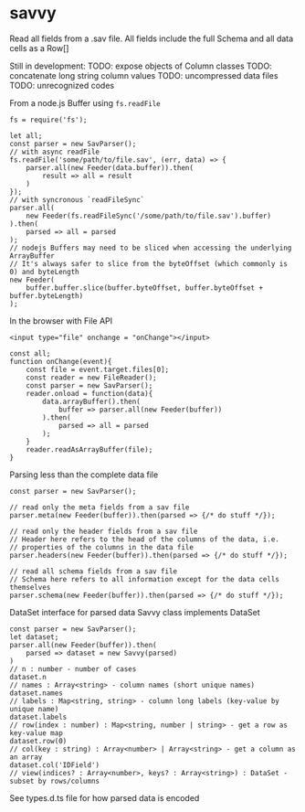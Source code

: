 # savvy

Read all fields from a .sav file.
All fields include the full Schema and all data cells as a Row[]

Still in development:
TODO: expose objects of Column classes
TODO: concatenate long string column values
TODO: uncompressed data files
TODO: unrecognized codes

From a node.js Buffer using `fs.readFile`
```
fs = require('fs');

let all;
const parser = new SavParser();
// with async readFile
fs.readFile('some/path/to/file.sav', (err, data) => {
    parser.all(new Feeder(data.buffer)).then(
        result => all = result
    )
});
// with syncronous `readFileSync`
parser.all(
    new Feeder(fs.readFileSync('/some/path/to/file.sav').buffer)
).then(
    parsed => all = parsed
);
// nodejs Buffers may need to be sliced when accessing the underlying ArrayBuffer
// It's always safer to slice from the byteOffset (which commonly is 0) and byteLength
new Feeder(
    buffer.buffer.slice(buffer.byteOffset, buffer.byteOffset + buffer.byteLength)
);
```

In the browser with File API
```
<input type="file" onchange = "onChange"></input>
```
```
const all;
function onChange(event){
    const file = event.target.files[0];
    const reader = new FileReader();
    const parser = new SavParser();
    reader.onload = function(data){
        data.arrayBuffer().then(
            buffer => parser.all(new Feeder(buffer))
        ).then(
            parsed => all = parsed
        );
    }
    reader.readAsArrayBuffer(file);
}
```

Parsing less than the complete data file
```
const parser = new SavParser();

// read only the meta fields from a sav file
parser.meta(new Feeder(buffer)).then(parsed => {/* do stuff */});

// read only the header fields from a sav file
// Header here refers to the head of the columns of the data, i.e.
// properties of the columns in the data file
parser.headers(new Feeder(buffer)).then(parsed => {/* do stuff */});

// read all schema fields from a sav file
// Schema here refers to all information except for the data cells themselves
parser.schema(new Feeder(buffer)).then(parsed => {/* do stuff */});
```

DataSet interface for parsed data
Savvy class implements DataSet
```
const parser = new SavParser();
let dataset;
parser.all(new Feeder(buffer)).then(
    parsed => dataset = new Savvy(parsed)
)
// n : number - number of cases
dataset.n
// names : Array<string> - column names (short unique names)
dataset.names
// labels : Map<string, string> - column long labels (key-value by unique name)
dataset.labels
// row(index : number) : Map<string, number | string> - get a row as key-value map
dataset.row(0)
// col(key : string) : Array<number> | Array<string> - get a column as an array
dataset.col('IDField')
// view(indices? : Array<number>, keys? : Array<string>) : DataSet - subset by rows/columns
```

See types.d.ts file for how parsed data is encoded